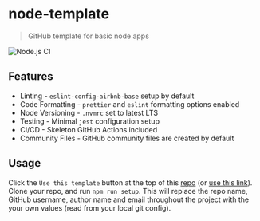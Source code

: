 # node-template

> GitHub template for basic node apps

![Node.js CI](https://github.com/nielse63/node-template/workflows/Node.js%20CI/badge.svg)

## Features

- Linting - `eslint-config-airbnb-base` setup by default
- Code Formatting - `prettier` and `eslint` formatting options enabled
- Node Versioning - `.nvmrc` set to latest LTS
- Testing - Minimal `jest` configuration setup
- CI/CD - Skeleton GitHub Actions included
- Community Files - GitHub community files are created by default

## Usage

Click the `Use this template` button at the top of this [repo](https://github.com/nielse63/node-template) (or [use this link](https://github.com/nielse63/node-template/generate)). Clone your repo, and run `npm run setup`. This will replace the repo name, GitHub username, author name and email throughout the project with the your own values (read from your local git config).
